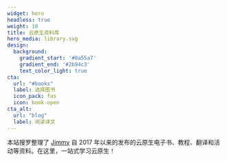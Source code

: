 ```yaml
---
widget: hero
headless: true
weight: 10
title: 云原生资料库
hero_media: library.svg
design:
  background:
    gradient_start: '#0a55a7'
    gradient_end: '#2b94c3'
    text_color_light: true
cta:
  url: "#books"
  label: 选择图书
  icon_pack: fas
  icon: book-open
cta_alt:
  url: "blog"
  label: 阅读译文
---
```


本站搜罗整理了 [Jimmy](https://jimmysong.io) 自 2017 年以来的发布的云原生电子书、教程、翻译和活动等资料。在这里，一站式学习云原生！

</br>
